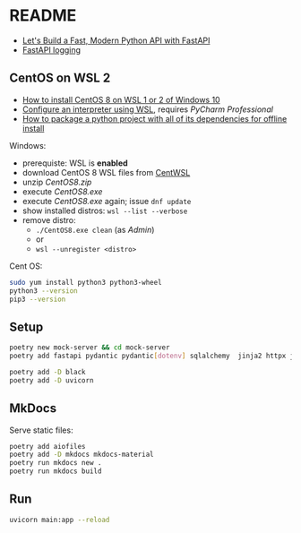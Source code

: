 # README

- [Let's Build a Fast, Modern Python API with FastAPI](https://www.youtube.com/watch?v=sBVb4IB3O_U)
- [FastAPI logging](https://philstories.medium.com/fastapi-logging-f6237b84ea64)

## CentOS on WSL 2

- [How to install CentOS 8 on WSL 1 or 2 of Windows 10](https://www.how2shout.com/how-to/how-to-install-centos-8-on-wsl-windows-10.html)
- [Configure an interpreter using WSL](https://www.jetbrains.com/help/pycharm/using-wsl-as-a-remote-interpreter.html), requires _PyCharm Professional_
- [How to package a python project with all of its dependencies for offline install](https://medium.com/@amimahloof/how-to-package-a-python-project-with-all-of-its-dependencies-for-offline-install-7eb240b27418)

Windows: 

- prerequiste: WSL is **enabled**
- download CentOS 8 WSL files from [CentWSL](https://github.com/wsldl-pg/CentWSL/releases)
- unzip _CentOS8.zip_
- execute _CentOS8.exe_
- execute _CentOS8.exe_ again; issue `dnf update`
- show installed distros: `wsl --list --verbose`
- remove distro:
  - `./CentOS8.exe clean` (as _Admin_)
  - or
  - `wsl --unregister <distro>`

Cent OS:

```sh
sudo yum install python3 python3-wheel
python3 --version
pip3 --version
```

## Setup

```sh
poetry new mock-server && cd mock-server
poetry add fastapi pydantic pydantic[dotenv] sqlalchemy  jinja2 httpx jsf
```

```sh
poetry add -D black
poetry add -D uvicorn
```

## MkDocs

Serve static files:

```sh
poetry add aiofiles
poetry add -D mkdocs mkdocs-material
poetry run mkdocs new .
poetry run mkdocs build
```

## Run

```sh
uvicorn main:app --reload
```
